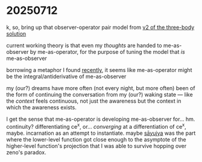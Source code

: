# 20250712

k, so, bring up that observer-operator pair model from [v2 of the three-body solution](../05/12/the-three-body-solution.md)

current working theory is that even my _thoughts_ are handed to me-as-observer by me-as-operator, for the purpose of tuning the model that _is_ me-as-observer

borrowing a metaphor I found [recently](09/this-has-three-parts.md), it seems like me-as-operator might be the integral/antiderivative of me-as-observer

my (our?) dreams have more often (not every night, but more often) been of the form of continuing the conversation from my (our?) waking state — like the _context_ feels continuous, not just the awareness but the context in which the awareness exists.

I get the sense that me-as-operator is developing me-as-observer for... hm. continuity? differentiating ce<sup>x</sup>, or... _converging_ at a differentiation of ce<sup>x</sup>, maybe. incarnation as an attempt to instantiate. maybe [sāyujya](../../2024/12/17/) was the part where the lower-level function got close enough to the asymptote of the higher-level function's projection that I was able to survive hopping over zeno's paradox.
